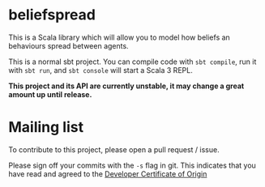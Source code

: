 # beliefspread

This is a Scala library which will allow you to model how beliefs an behaviours spread between agents.

This is a normal sbt project. You can compile code with `sbt compile`, run it with `sbt run`, and `sbt console` will start a Scala 3 REPL.

**This project and its API are currently unstable, it may change a great amount up until release.**

# Mailing list

To contribute to this project, please open a pull request / issue.

Please sign off your commits with the `-s` flag in git. This indicates that you have read and agreed to the [Developer Certificate of Origin](https://developercertificate.org/)
